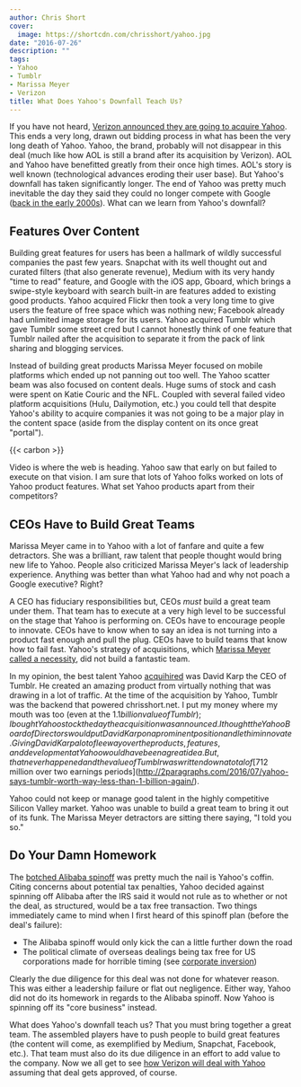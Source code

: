 ```yaml
---
author: Chris Short
cover:
  image: https://shortcdn.com/chrisshort/yahoo.jpg
date: "2016-07-26"
description: ""
tags:
- Yahoo
- Tumblr
- Marissa Meyer
- Verizon
title: What Does Yahoo's Downfall Teach Us?
---
```


If you have not heard, [Verizon announced they are going to acquire Yahoo](https://www.verizon.com/about/news/verizon-acquire-yahoos-operating-business). This ends a very long, drawn out bidding process in what has been the very long death of Yahoo. Yahoo, the brand, probably will not disappear in this deal (much like how AOL is still a brand after its acquisition by Verizon). AOL and Yahoo have benefitted greatly from their once high times. AOL's story is well known (technological advances eroding their user base). But Yahoo's downfall has taken significantly longer. The end of Yahoo was pretty much inevitable the day they said they could no longer compete with Google ([back in the early 2000s](http://www.cnet.com/news/yahoo-sheds-inktomi-for-new-search-technology/)). What can we learn from Yahoo's downfall?


## Features Over Content

Building great features for users has been a hallmark of wildly successful companies the past few years. Snapchat with its well thought out and curated filters (that also generate revenue), Medium with its very handy "time to read" feature, and Google with the iOS app, Gboard, which brings a swipe-style keyboard with search built-in  are features added to existing good products. Yahoo acquired Flickr then took a very long time to give users the feature of free space which was nothing new; Facebook already had unlimited image storage for its users. Yahoo acquired Tumblr which gave Tumblr some street cred but I cannot honestly think of one feature that Tumblr nailed after the acquisition to separate it from the pack of link sharing and blogging services.

Instead of building great products Marissa Meyer focused on mobile platforms which ended up not panning out too well. The Yahoo scatter beam was also focused on content deals. Huge sums of stock and cash were spent on Katie Couric and the NFL. Coupled with several failed video platform acquisitions (Hulu,  Dailymotion, etc.) you could tell that despite Yahoo's ability to acquire companies it was not going to be a major play in the content space (aside from the display content on its once great "portal").

{{< carbon >}}

Video is where the web is heading. Yahoo saw that early on but failed to execute on that vision. I am sure that lots of Yahoo folks worked on lots of Yahoo product features. What set Yahoo products apart from their competitors?

## CEOs Have to Build Great Teams

Marissa Meyer came in to Yahoo with a lot of fanfare and quite a few detractors. She was a brilliant, raw talent that people thought would bring new life to Yahoo. People also criticized Marissa Meyer's lack of leadership experience. Anything was better than what Yahoo had and why not poach a Google executive? Right?

A CEO has fiduciary responsibilities but, CEOs *must* build a great team under them. That team has to execute at a very high level to be successful on the stage that Yahoo is performing on. CEOs have to encourage people to innovate. CEOs have to know when to say an idea is not turning into a product fast enough and pull the plug. CEOs have to build teams that know how to fail fast. Yahoo's strategy of acquisitions, which [Marissa Meyer called a necessity](http://www.newyorker.com/business/currency/yahoos-dynamic-ceo-boring-plan), did not build a fantastic team.

In my opinion, the best talent Yahoo [acquihired](https://en.m.wikipedia.org/wiki/Acqui-hiring) was David Karp the CEO of Tumblr. He created an amazing product from virtually nothing that was drawing in a lot of traffic. At the time of the acquisition by Yahoo, Tumblr was the backend that powered chrisshort.net. I put my money where my mouth was too (even at the $1.1 billion value of Tumblr); I bought Yahoo stock the day the acquisition was announced. I thought the Yahoo Board of Directors would put David Karp on a prominent position and let him innovate. Giving David Karp a lot of leeway over the products, features, and development at Yahoo would have been a great idea. But, that never happened and the value of Tumblr was written down a total of [$712 million over two earnings periods](http://2paragraphs.com/2016/07/yahoo-says-tumblr-worth-way-less-than-1-billion-again/).

Yahoo could not keep or manage good talent in the highly competitive Silicon Valley market. Yahoo was unable to build a great team to bring it out of its funk. The Marissa Meyer detractors are sitting there saying, "I told you so."

## Do Your Damn Homework

The [botched Alibaba spinoff](http://www.cnbc.com/2015/12/09/why-yahoo-decided-not-to-spin-off-alibaba.html) was pretty much the nail is Yahoo's coffin. Citing concerns about potential tax penalties, Yahoo decided against spinning off Alibaba after the IRS said it would not rule as to whether or not the deal, as structured, would be a tax free transaction. Two things immediately came to mind when I first heard of this spinoff plan (before the deal's failure):

* The Alibaba spinoff would only kick the can a little further down the road
* The political climate of overseas dealings being tax free for US corporations made for horrible timing (see [corporate inversion](http://www.investopedia.com/terms/c/corporateinversion.asp))

Clearly the due diligence for this deal was not done for whatever reason. This was either a leadership failure or flat out negligence. Either way, Yahoo did not do its homework in regards to the Alibaba spinoff. Now Yahoo is spinning off its "core business" instead.

What does Yahoo's downfall teach us? That you must bring together a great team. The assembled players have to push people to build great features (the content will come, as exemplified by Medium, Snapchat, Facebook, etc.). That team must also do its due diligence in an effort to add value to the company. Now we all get to see [how Verizon will deal with Yahoo](https://yahoo.tumblr.com/post/147941303269/verizon-to-acquire-yahoos-operating-business) assuming that deal gets approved, of course.
